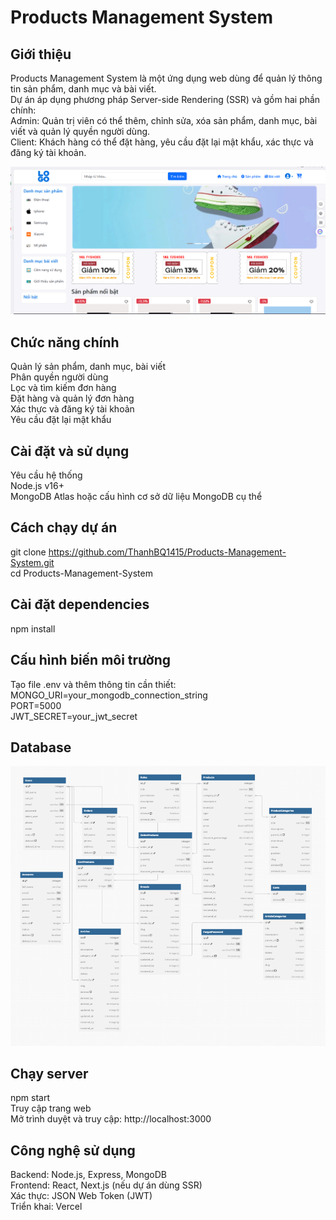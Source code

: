 # Products Management System

## Giới thiệu

 Products Management System là một ứng dụng web dùng để quản lý thông tin sản phẩm, danh mục và bài viết. <br>Dự án áp dụng phương pháp Server-side Rendering (SSR) và gồm hai phần chính:<br>
 Admin: Quản trị viên có thể thêm, chỉnh sửa, xóa sản phẩm, danh mục, bài viết và quản lý quyền người dùng.<br>
 Client: Khách hàng có thể đặt hàng, yêu cầu đặt lại mật khẩu, xác thực và đăng ký tài khoản.

![Trang Admin](./images/trangchu.png)

## Chức năng chính
Quản lý sản phẩm, danh mục, bài viết<br>
Phân quyền người dùng<br>
Lọc và tìm kiếm đơn hàng<br>
Đặt hàng và quản lý đơn hàng<br>
Xác thực và đăng ký tài khoản<br>
Yêu cầu đặt lại mật khẩu

## Cài đặt và sử dụng
Yêu cầu hệ thống<br>
Node.js v16+<br>
MongoDB Atlas hoặc cấu hình cơ sở dữ liệu MongoDB cụ thể

## Cách chạy dự án
git clone https://github.com/ThanhBQ1415/Products-Management-System.git<br>
cd Products-Management-System

## Cài đặt dependencies
npm install

## Cấu hình biến môi trường
Tạo file .env và thêm thông tin cần thiết:<br>
MONGO_URI=your_mongodb_connection_string<br>
PORT=5000<br>
JWT_SECRET=your_jwt_secret

## Database
![Trang Admin](./images/db.png)

## Chạy server
npm start<br>
Truy cập trang web<br>
Mở trình duyệt và truy cập: http://localhost:3000

## Công nghệ sử dụng
Backend: Node.js, Express, MongoDB<br>
Frontend: React, Next.js (nếu dự án dùng SSR)<br>
Xác thực: JSON Web Token (JWT)<br>
Triển khai: Vercel 


